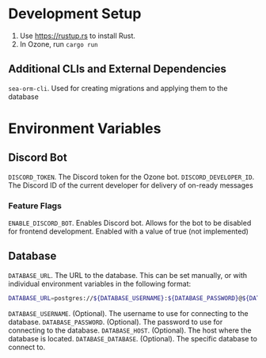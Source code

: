 # Development Setup
1. Use https://rustup.rs to install Rust. 
2. In Ozone, run `cargo run`

## Additional CLIs and External Dependencies
`sea-orm-cli`. Used for creating migrations and applying them to the database

# Environment Variables
## Discord Bot
`DISCORD_TOKEN`. The Discord token for the Ozone bot. 
`DISCORD_DEVELOPER_ID`. The Discord ID of the current developer for delivery of on-ready messages 
### Feature Flags
`ENABLE_DISCORD_BOT`. Enables Discord bot. Allows for the bot to be disabled for frontend development. Enabled with a value of true (not implemented)

## Database
`DATABASE_URL`. The URL to the database. This can be set manually, or with individual environment variables in the following format:
```bash
DATABASE_URL=postgres://${DATABASE_USERNAME}:${DATABASE_PASSWORD}@${DATABASE_HOST}/${DATABASE_DATABASE}
```

`DATABASE_USERNAME`. (Optional). The username to use for connecting to the database.
`DATABASE_PASSWORD`. (Optional). The password to use for connecting to the database.
`DATABASE_HOST`. (Optional). The host where the database is located.
`DATABASE_DATABASE`. (Optional). The specific database to connect to.